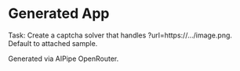# Generated App

Task: Create a captcha solver that handles ?url=https://.../image.png. Default to attached sample.

Generated via AIPipe OpenRouter.